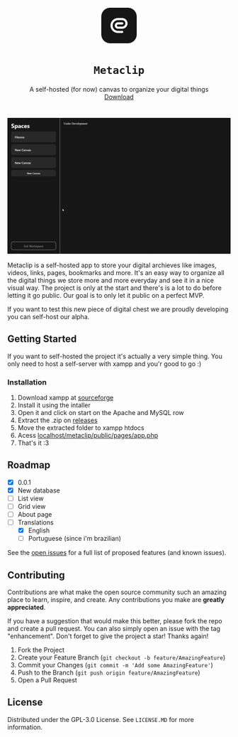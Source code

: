 <br />
<div align="center">
  <a href="https://metaclip.vercel.app">
    <img src="public/img/logo.png" alt="Logo" width="80" height="80">
  </a>
  <h1 align="center">
    <code>Metaclip</code>
  </h1>
  <p align="center">
    A self-hosted (for now) canvas to organize your digital things
    <br />
    <a href="https://github.com/metaclip-app/metaclip">Download</a>
  </p>
</div>

#

<img src="public/img/landing.png"/>

Metaclip is a self-hosted app to store your digital archieves like images, videos, links, pages, bookmarks and more. It's an easy way to organize all the digital things we store more and more everyday and see it in a nice visual way. The project is only at the start and there's is a lot to do before letting it go public. Our goal is to only let it public on a perfect MVP.

If you want to test this new piece of digital chest we are proudly developing you can self-host our alpha.

## Getting Started
If you want to self-hosted the project it's actually a very simple thing. You only need to host a self-server with xampp and you'r good to go :)

### Installation
1. Download xampp at [sourceforge](https://sourceforge.net/projects/xampp/)
2. Install it using the intaller
3. Open it and click on start on the Apache and MySQL row
4. Extract the .zip on [releases](https://github.com/metaclip-app/metaclip)
4. Move the extracted folder to xampp htdocs
5. Acess [localhost/metaclip/public/pages/app.php](http://localhost/metaclip/public/pages/app.php)
6. That's it :3

## Roadmap
- [x] 0.0.1
- [x] New database
- [ ] List view
- [ ] Grid view
- [ ] About page
- [ ] Translations
    - [x] English
    - [ ] Portuguese (since i'm brazilian)

See the [open issues](https://github.com/metaclip-app/metaclip/issues) for a full list of proposed features (and known issues).

## Contributing
Contributions are what make the open source community such an amazing place to learn, inspire, and create. Any contributions you make are **greatly appreciated**.

If you have a suggestion that would make this better, please fork the repo and create a pull request. You can also simply open an issue with the tag "enhancement".
Don't forget to give the project a star! Thanks again!

1. Fork the Project
2. Create your Feature Branch (`git checkout -b feature/AmazingFeature`)
3. Commit your Changes (`git commit -m 'Add some AmazingFeature'`)
4. Push to the Branch (`git push origin feature/AmazingFeature`)
5. Open a Pull Request

## License
Distributed under the GPL-3.0 License. See `LICENSE.MD` for more information.
